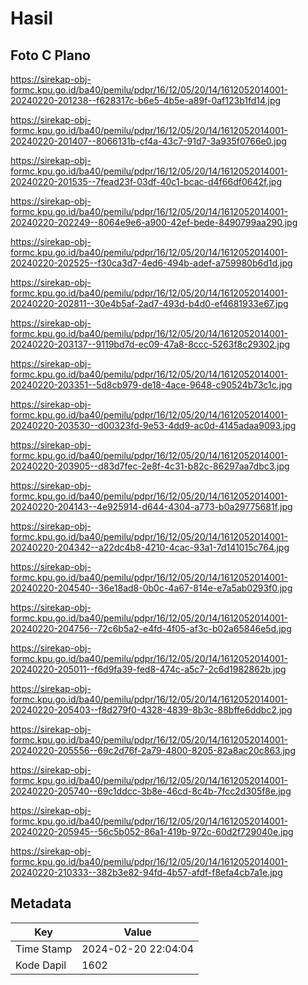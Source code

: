 # Hasil

## Foto C Plano

https://sirekap-obj-formc.kpu.go.id/ba40/pemilu/pdpr/16/12/05/20/14/1612052014001-20240220-201238--f628317c-b6e5-4b5e-a89f-0af123b1fd14.jpg

https://sirekap-obj-formc.kpu.go.id/ba40/pemilu/pdpr/16/12/05/20/14/1612052014001-20240220-201407--8066131b-cf4a-43c7-91d7-3a935f0766e0.jpg

https://sirekap-obj-formc.kpu.go.id/ba40/pemilu/pdpr/16/12/05/20/14/1612052014001-20240220-201535--7fead23f-03df-40c1-bcac-d4f66df0642f.jpg

https://sirekap-obj-formc.kpu.go.id/ba40/pemilu/pdpr/16/12/05/20/14/1612052014001-20240220-202249--8064e9e6-a900-42ef-bede-8490799aa290.jpg

https://sirekap-obj-formc.kpu.go.id/ba40/pemilu/pdpr/16/12/05/20/14/1612052014001-20240220-202525--f30ca3d7-4ed6-494b-adef-a759980b6d1d.jpg

https://sirekap-obj-formc.kpu.go.id/ba40/pemilu/pdpr/16/12/05/20/14/1612052014001-20240220-202811--30e4b5af-2ad7-493d-b4d0-ef4681933e67.jpg

https://sirekap-obj-formc.kpu.go.id/ba40/pemilu/pdpr/16/12/05/20/14/1612052014001-20240220-203137--9119bd7d-ec09-47a8-8ccc-5263f8c29302.jpg

https://sirekap-obj-formc.kpu.go.id/ba40/pemilu/pdpr/16/12/05/20/14/1612052014001-20240220-203351--5d8cb979-de18-4ace-9648-c90524b73c1c.jpg

https://sirekap-obj-formc.kpu.go.id/ba40/pemilu/pdpr/16/12/05/20/14/1612052014001-20240220-203530--d00323fd-9e53-4dd9-ac0d-4145adaa9093.jpg

https://sirekap-obj-formc.kpu.go.id/ba40/pemilu/pdpr/16/12/05/20/14/1612052014001-20240220-203905--d83d7fec-2e8f-4c31-b82c-86297aa7dbc3.jpg

https://sirekap-obj-formc.kpu.go.id/ba40/pemilu/pdpr/16/12/05/20/14/1612052014001-20240220-204143--4e925914-d644-4304-a773-b0a29775681f.jpg

https://sirekap-obj-formc.kpu.go.id/ba40/pemilu/pdpr/16/12/05/20/14/1612052014001-20240220-204342--a22dc4b8-4210-4cac-93a1-7d141015c764.jpg

https://sirekap-obj-formc.kpu.go.id/ba40/pemilu/pdpr/16/12/05/20/14/1612052014001-20240220-204540--36e18ad8-0b0c-4a67-814e-e7a5ab0293f0.jpg

https://sirekap-obj-formc.kpu.go.id/ba40/pemilu/pdpr/16/12/05/20/14/1612052014001-20240220-204756--72c6b5a2-e4fd-4f05-af3c-b02a65846e5d.jpg

https://sirekap-obj-formc.kpu.go.id/ba40/pemilu/pdpr/16/12/05/20/14/1612052014001-20240220-205011--f6d9fa39-fed8-474c-a5c7-2c6d1982862b.jpg

https://sirekap-obj-formc.kpu.go.id/ba40/pemilu/pdpr/16/12/05/20/14/1612052014001-20240220-205403--f8d279f0-4328-4839-8b3c-88bffe6ddbc2.jpg

https://sirekap-obj-formc.kpu.go.id/ba40/pemilu/pdpr/16/12/05/20/14/1612052014001-20240220-205556--69c2d76f-2a79-4800-8205-82a8ac20c863.jpg

https://sirekap-obj-formc.kpu.go.id/ba40/pemilu/pdpr/16/12/05/20/14/1612052014001-20240220-205740--69c1ddcc-3b8e-46cd-8c4b-7fcc2d305f8e.jpg

https://sirekap-obj-formc.kpu.go.id/ba40/pemilu/pdpr/16/12/05/20/14/1612052014001-20240220-205945--56c5b052-86a1-419b-972c-60d2f729040e.jpg

https://sirekap-obj-formc.kpu.go.id/ba40/pemilu/pdpr/16/12/05/20/14/1612052014001-20240220-210333--382b3e82-94fd-4b57-afdf-f8efa4cb7a1e.jpg


## Metadata

| Key        | Value               |
| ---------- | ------------------- |
| Time Stamp | 2024-02-20 22:04:04 |
| Kode Dapil | 1602                |



